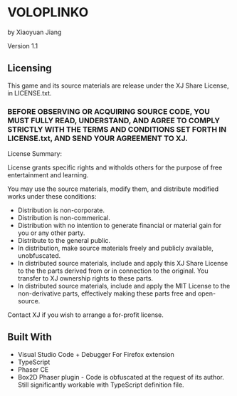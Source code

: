 # VOLOPLINKO

by Xiaoyuan Jiang

Version 1.1

## Licensing
This game and its source materials are release under the XJ Share License, in LICENSE.txt.

### BEFORE OBSERVING OR ACQUIRING SOURCE CODE, YOU MUST FULLY READ, UNDERSTAND, AND AGREE TO COMPLY STRICTLY WITH THE TERMS AND CONDITIONS SET FORTH IN LICENSE.txt, AND SEND YOUR AGREEMENT TO XJ.

License Summary:

License grants specific rights and witholds others for the purpose of free entertainment and learning.

You may use the source materials, modify them, and distribute modified works under these conditions:

* Distribution is non-corporate.
* Distribution is non-commerical.
* Distribution with no intention to generate financial or material gain for you or any other party.
* Distribute to the general public.
* In distribution, make source materials freely and publicly available, unobfuscated.
* In distributed source materials, include and apply this XJ Share License to the the parts derived from or in connection to the original. You transfer to XJ ownership rights to these parts.
* In distributed source materials, include and apply the MIT License to the non-derivative parts, effectively making these parts free and open-source.

Contact XJ if you wish to arrange a for-profit license.

## Built With

* Visual Studio Code + Debugger For Firefox extension
* TypeScript
* Phaser CE
* Box2D Phaser plugin - Code is obfuscated at the request of its author. Still significantly workable with TypeScript definition file.
